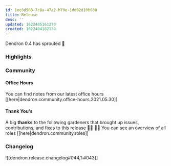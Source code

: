 ```yaml
---
id: 1ec8d588-7c8a-47a2-b79e-1dd02d10b600
title: Release
desc: ''
updated: 1622485161270
created: 1622484182130
---
```



Dendron 0.4 has sprouted  🌱

### Highlights

### Community

#### Office Hours

You can find notes from our latest office hours [[here|dendron.community.office-hours.2021.05.30]]

#### Thank You's

A big **thanks** to the following gardeners that brought up issues, contributions, and fixes to this release :man_farmer: :woman_farmer: 
You can see an overview of all roles [[here|dendron.community.roles]]

### Changelog
![[dendron.release.changelog#044,1:#043]]